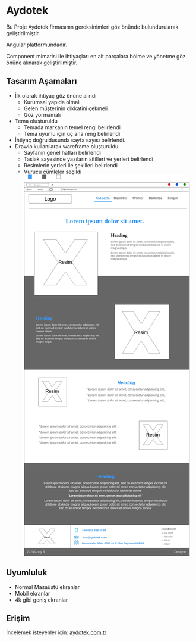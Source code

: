 # Aydotek

Bu Proje Aydotek firmasının gereksinimleri göz önünde bulundurularak geliştirilmiştir.

Angular platformundadır. 

Component mimarisi ile ihtiyaçları en alt parçalara bölme ve yönetme göz önüne alınarak geliştirilmiştir.

## Tasarım Aşamaları

- İlk olarak ihtiyaç göz önüne alındı 
    - Kurumsal yapıda olmalı
    - Gelen müşterinin dikkatini çekmeli
    - Göz yormamalı
- Tema oluşturuldu
    - Temada markanın temel rengi belirlendi
    - Tema uyumu için üç ana reng belirlendi
- İhtiyaç doğruldusunda sayfa sayısı belirlendi.
- Drawio kullanılarak wareframe oluşturuldu.
    - Sayfanın genel hatları belirlendi
    - Taslak sayesinde yazıların sitilleri ve yerleri belirlendi
    - Resimlerin yerleri ile şekilleri belirlendi
    - Vurucu cümleler seçildi
    ![WareFrame](/web%20dessing/Aydotek%20web%20dessing.jpg)

## Uyumluluk
- Normal Masaüstü ekranlar
- Mobil ekranlar  
- 4k gibi geniş ekranlar

## Erişim
İncelemek isteyenler için:
    [aydotek.com.tr](aydotek.com.tr)